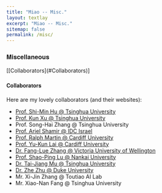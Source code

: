 ```yaml
---
title: "Miao -- Misc."
layout: textlay
excerpt: "Miao -- Misc."
sitemap: false
permalink: /misc/
---
```


<div><h3 style="font-family: Helvetica Neue,Source Sans Pro,Arial"><b>Miscellaneous</b></h3></div>
[[Collaborators](#Collaborators)]

<br/>

<div><h4 style="font-family: Helvetica Neue,Source Sans Pro,Arial"><b>Collaborators</b></h4></div>

Here are my lovely collaborators (and their websites):

* [Prof. Shi-Min Hu @ Tsinghua University](http://cg.cs.tsinghua.edu.cn/prof_hu.htm)
* [Prof. Kun Xu @ Tsinghua University](http://cg.cs.tsinghua.edu.cn/people/~kun)
* Prof. Song-Hai Zhang @ Tsinghua University
* [Prof. Ariel Shamir @ IDC Israel](http://www.faculty.idc.ac.il/arik/site/index.asp)
* [Prof. Ralph Martin @ Cardiff University](https://www.cardiff.ac.uk/people/view/118143-martin-ralph)
* [Prof. Yu-Kun Lai @ Cardiff University](https://users.cs.cf.ac.uk/Yukun.Lai/)
* [Dr. Fang-Lue Zhang @ Victoria University of Wellington](https://ecs.victoria.ac.nz/Main/FanglueZhang)
* [Prof. Shao-Ping Lu @ Nankai University](http://www.shaopinglu.net/)
* [Dr. Tai-Jiang Mu @ Tsinghua University](http://cg.cs.tsinghua.edu.cn/people/~mtj)
* [Dr. Zhe Zhu @ Duke University](https://sites.duke.edu/zzhu/)
* Mr. Xi-Jin Zhang @ Toutiao AI Lab
* Mr. Xiao-Nan Fang @ Tsinghua University


<!-- <div><h4 style="font-family: Helvetica Neue,Source Sans Pro,Arial"><b>Courses</b></h4></div>

**Course Taught @ Tsinghua University**

* TA, Fundamental of Computer Graphics (Spring 2013)

<br/>

<h4 style="font-family: Helvetica Neue,Source Sans Pro,Arial"><b>Students</b></h4>

<p style="color:red;"> <i>I am always looking for passionate undergraduate interns to work with me. </i></p>

*I am always looking for passionate undergraduate interns to work with me.* -->

<!-- **Current students**

* Guo-Ye Yang, undergraduate intern, Tsinghua University, started 2015 (with Shi-Min Hu)
* Guo-Wei Yang, undergraduate intern, Tsinghua University, started 2016 (with Shi-Min Hu)
* Run-Ze Liang, undergraduate intern, Tsinghua University, started 2018 (with Shi-Min Hu)

**Alumni**

* Jun-Bang Liang, undergraduate intern, Tsinghua University, 2014-2015. Currently a PhD candidate at UNC-CH, United States.
* Jin-Kun Lin, undergraduate intern, Tsinghua University, 2016-2017. 
* Yu Fang, undergraduate intern, Tsinghua University, 2017. Currently a PhD candidate at University of Pennsylvania, United States.
* Shu-Yang Zhang, undergraduate intern, University of Michigan, United States, summer 2018.  -->

<!-- Our overarching goal is to explore and understand new quantum states of electronic matter on the atomic scale. To do so, we use and develop novel spectroscopic-imaging scanning tunneling microscopy (SI-STM) tools to visualize the relevant quantum mechanical degrees of freedom.

Questions of interest include: (i), How does the Mott state collapse upon doping and how is this related to the complex phase diagram of high-temperature superconductors? (ii), What is the strange metal phase seen in correlated electron systems? Is this an exotic long-range entangled state? What is the mechanism of dissipation in that state? (iii), Why is the transition temperature in high-temperature superconductors so high? 
 
![]({{ site.url }}{{ site.baseurl }}/images/respic/layers_real.jpg){: style="width: 300px; float: right; border: 10px"}

Currently, our instrument of choice  is SI-STM.  State-of-the-art SI-STM measures an array of tunneling spectra on a given sample, registered to the atomic sites with picometer precision. Each is proportional to the local density of states at a given location. Ideally, the recorded spectra are so tightly packed that the measurement yields a three-dimensional mapping of the local density of states as a function of locations and energy. This is shown on the image on the right-hand side (10x10 nm2), and its Fourier transform, below.

The quantum materials which we will investigate encapsulate some of the great unsolved mysteries of physics. They include high-temperature superconductors, quantum-critical compounds, graphene, and topological electronic matter that can be used for error-resistant quantum computing.

![]({{ site.url }}{{ site.baseurl }}/images/respic/layers_fft.jpg){: style="width: 300px; float: left; border: 10px"}

A main goal is to use modern technology to build the new instrumentation needed to understand these quantum materials. I learned my trade in [Seamus Davis’ SI-STM lab](http://davisgroup.lassp.cornell.edu/) and with [Felix Baumberger](http://dpmc.unige.ch/gr_baumberger/index.html), and later moved as an [ETH fellow](http://www.ethfellows.ethz.ch/) to [Andreas Wallraff’s qudev lab](http://www.qudev.ethz.ch/) where we investigated coupled cavity arrays in circuit QED. This allowed me to learn new techniques such as high frequency measurements, low temperature noise-free amplification, and quantum-limited measurements. The goal is to combine these with SI-STM.

This will enable the instrumental capabilities to visualize the different quantum mechanical degrees of freedom needed to understand next-generation quantum materials. STM will be the main method, but we use different spectroscopic-imaging techniques to visualize not only the topography, but also the density of states, spins, and other degrees of freedom hidden below the surface.
 -->